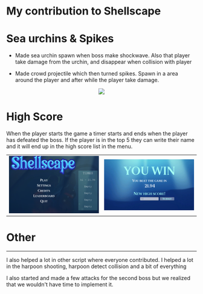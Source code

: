 # My contribution to Shellscape

# Sea urchins & Spikes

- Made sea urchin spawn when boss make shockwave. Also that player take damage from the urchin, and disappear when collision with player

- Made crowd projectile which then turned spikes. Spawn in a area around the player and after while the player take damage. 

<p align="center">
  <img src="Images&Gifs/shellscape, shockwave,urchin,spike.gif" width="500">
</p>

# High Score
When the player starts the game a timer starts and ends when the player has defeated the boss. If the player is in the top 5 they can write their name and it will end up in the high score list in the menu. 

<table>
  <tr>
    <td><img src="Images&Gifs/HSmainShell.png" width="400"></td>
    <td><img src="Images&Gifs/newhighscoreshell.png" width="400"></td>
  </tr>
</table>


# Other
---
I also helped a lot in other script where everyone contributed. 
I helped a lot in the harpoon shooting, harpoon detect collision and a bit of everything

I also started and made a few attacks for the second boss but we realized that we wouldn't have time to implement it. 
